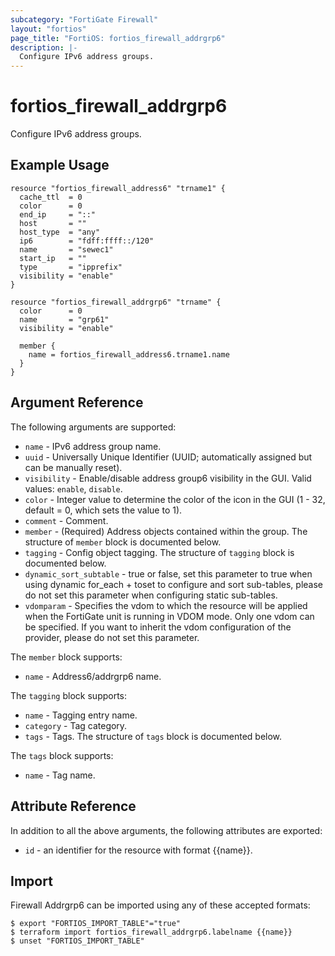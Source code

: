 ```yaml
---
subcategory: "FortiGate Firewall"
layout: "fortios"
page_title: "FortiOS: fortios_firewall_addrgrp6"
description: |-
  Configure IPv6 address groups.
---
```


# fortios_firewall_addrgrp6
Configure IPv6 address groups.

## Example Usage

```hcl
resource "fortios_firewall_address6" "trname1" {
  cache_ttl  = 0
  color      = 0
  end_ip     = "::"
  host       = ""
  host_type  = "any"
  ip6        = "fdff:ffff::/120"
  name       = "sewec1"
  start_ip   = ""
  type       = "ipprefix"
  visibility = "enable"
}

resource "fortios_firewall_addrgrp6" "trname" {
  color      = 0
  name       = "grp61"
  visibility = "enable"

  member {
    name = fortios_firewall_address6.trname1.name
  }
}
```

## Argument Reference

The following arguments are supported:

* `name` - IPv6 address group name.
* `uuid` - Universally Unique Identifier (UUID; automatically assigned but can be manually reset).
* `visibility` - Enable/disable address group6 visibility in the GUI. Valid values: `enable`, `disable`.
* `color` - Integer value to determine the color of the icon in the GUI (1 - 32, default = 0, which sets the value to 1).
* `comment` - Comment.
* `member` - (Required) Address objects contained within the group. The structure of `member` block is documented below.
* `tagging` - Config object tagging. The structure of `tagging` block is documented below.
* `dynamic_sort_subtable` - true or false, set this parameter to true when using dynamic for_each + toset to configure and sort sub-tables, please do not set this parameter when configuring static sub-tables.
* `vdomparam` - Specifies the vdom to which the resource will be applied when the FortiGate unit is running in VDOM mode. Only one vdom can be specified. If you want to inherit the vdom configuration of the provider, please do not set this parameter.

The `member` block supports:

* `name` - Address6/addrgrp6 name.

The `tagging` block supports:

* `name` - Tagging entry name.
* `category` - Tag category.
* `tags` - Tags. The structure of `tags` block is documented below.

The `tags` block supports:

* `name` - Tag name.


## Attribute Reference

In addition to all the above arguments, the following attributes are exported:
* `id` - an identifier for the resource with format {{name}}.

## Import

Firewall Addrgrp6 can be imported using any of these accepted formats:
```
$ export "FORTIOS_IMPORT_TABLE"="true"
$ terraform import fortios_firewall_addrgrp6.labelname {{name}}
$ unset "FORTIOS_IMPORT_TABLE"
```
